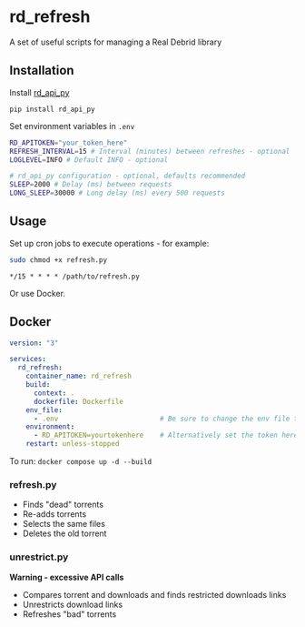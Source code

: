# rd_refresh

A set of useful scripts for managing a Real Debrid library

## Installation 

Install [rd_api_py](https://github.com/s-krilla/rd_api_py)

```
pip install rd_api_py
```

Set environment variables in `.env`

```bash
RD_APITOKEN="your_token_here"
REFRESH_INTERVAL=15 # Interval (minutes) between refreshes - optional
LOGLEVEL=INFO # Default INFO - optional

# rd_api_py configuration - optional, defaults recommended 
SLEEP=2000 # Delay (ms) between requests
LONG_SLEEP=30000 # Long delay (ms) every 500 requests
```

## Usage

Set up cron jobs to execute operations - for example:
```bash
sudo chmod +x refresh.py
```

```
*/15 * * * * /path/to/refresh.py
```

Or use Docker. 

## Docker

```yaml
version: "3"

services:
  rd_refresh:
    container_name: rd_refresh
    build:
      context: .
      dockerfile: Dockerfile
    env_file:
      - .env                         # Be sure to change the env file to `.env` and update API Token.
    environment:
      - RD_APITOKEN=yourtokenhere    # Alternatively set the token here instead of .env file. 
    restart: unless-stopped
```
To run: `docker compose up -d --build`

### refresh.py

- Finds "dead" torrents
- Re-adds torrents
- Selects the same files
- Deletes the old torrent

### unrestrict.py 

**Warning - excessive API calls**

- Compares torrent and downloads and finds restricted downloads links
- Unrestricts download links
- Refreshes "bad" torrents

